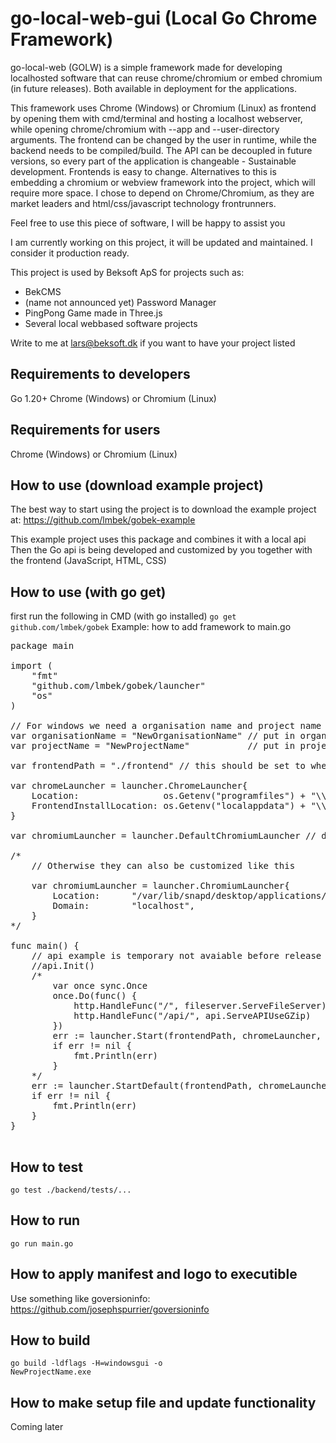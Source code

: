 # go-local-web-gui (Local Go Chrome Framework)

go-local-web (GOLW) is a simple framework made for developing localhosted software that can reuse chrome/chromium or embed chromium (in future releases). Both available in deployment for the applications.

This framework uses Chrome (Windows) or Chromium (Linux) as frontend by opening them with cmd/terminal and hosting a localhost webserver, while opening chrome/chromium with --app and --user-directory arguments. The frontend can be changed by the user in runtime, while the backend needs to be compiled/build. The API can be decoupled in future versions, so every part of the application is changeable - Sustainable development. Frontends is easy to change. Alternatives to this is embedding a chromium or webview framework into the project, which will require more space. I chose to depend on Chrome/Chromium, as they are market leaders and html/css/javascript technology frontrunners.

Feel free to use this piece of software, I will be happy to assist you

I am currently working on this project, it will be updated and maintained. I consider it production ready.

This project is used by Beksoft ApS for projects such as:
* BekCMS
* (name not announced yet) Password Manager
* PingPong Game made in Three.js
* Several local webbased software projects

Write to me at lars@beksoft.dk if you want to have your project listed

## Requirements to developers
Go 1.20+
Chrome (Windows) or Chromium (Linux)

## Requirements for users
Chrome (Windows) or Chromium (Linux)

## How to use (download example project)
The best way to start using the project is to download the example project at:
https://github.com/lmbek/gobek-example

This example project uses this package and combines it with a local api
Then the Go api is being developed and customized by you together with the frontend (JavaScript, HTML, CSS)

## How to use (with go get)
first run the following in CMD (with go installed)
<code>go get github.com/lmbek/gobek</code>
Example: how to add framework to main.go
<pre>
package main

import (
	"fmt"
	"github.com/lmbek/gobek/launcher"
	"os"
)

// For windows we need a organisation name and project name
var organisationName = "NewOrganisationName" // put in organisation name
var projectName = "NewProjectName"           // put in project name

var frontendPath = "./frontend" // this should be set to where frontend files is (frontend folder: html, css, javascript...)

var chromeLauncher = launcher.ChromeLauncher{
	Location:                os.Getenv("programfiles") + "\\Google\\Chrome\\Application\\chrome.exe",
	FrontendInstallLocation: os.Getenv("localappdata") + "\\Google\\Chrome\\InstalledApps\\" + "DefaultOrganisationName" + "\\" + "DefaultProjectName",
}

var chromiumLauncher = launcher.DefaultChromiumLauncher // default chrome or chromium launcher settings can be used like this

/*
	// Otherwise they can also be customized like this

	var chromiumLauncher = launcher.ChromiumLauncher{
		Location:      "/var/lib/snapd/desktop/applications/chromium_chromium.desktop", // TODO: check if better location or can be customised
		Domain:        "localhost",
	}
*/

func main() {
    // api example is temporary not avaiable before release of gobek 0.7.0
	//api.Init()
	/*
		var once sync.Once
		once.Do(func() {
			http.HandleFunc("/", fileserver.ServeFileServer)
			http.HandleFunc("/api/", api.ServeAPIUseGZip)
		})
		err := launcher.Start(frontendPath, chromeLauncher, chromiumLauncher) // serves "/" as fileserver.ServeFileServer. If you want to manage "/", then use launcher.StartCustom() instead
		if err != nil {
			fmt.Println(err)
		}
	*/
	err := launcher.StartDefault(frontendPath, chromeLauncher, chromiumLauncher)
	if err != nil {
		fmt.Println(err)
	}
}

</pre>

## How to test
<code>go test ./backend/tests/...</code>

## How to run
<code>go run main.go</code>

## How to apply manifest and logo to executible
Use something like goversioninfo: https://github.com/josephspurrier/goversioninfo

## How to build
<code>go build -ldflags -H=windowsgui -o NewProjectName.exe</code>

## How to make setup file and update functionality
Coming later
